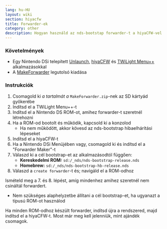 ```yaml
---
lang: hu-HU
layout: wiki
section: hiyacfw
title: Forwarder-ek
category: other
description: Hogyan használd az nds-bootstap forwarder-t a hiyaCFW-vel
---
```


### Követelmények
- Egy Nintendo DSi telepített [Unlaunch](https://dsi.cfw.guide/installing-unlaunch), [hiyaCFW](installing) és [TWiLight Menu++](/twilightmenu/installing-dsi) alkalmazásokkal
- A [MakeForwarder](https://github.com/Ta180m/Make-Forwarder-Dsi/releases) legutolsó kiadása

### Instrukciók
1. Csomagold ki *a tartalmát a* `MakeForwarder.zip`-nek az SD kártyád gyökerébe
1. Indítsd el a TWiLight Menu++-t
1. Indítsd el a Nintendo DS ROM-ot, amihez forwarder-t szeretnél létrehozni
1. Ha a ROM-od bootolt és működik, kapcsold ki a konzolod
   - Ha nem működött, akkor kövesd az nds-bootstrap hibaelhárítási lépeseket
1. Indítsd el a hiyaCFW-t
1. Ha a Nintendo DSi Menüjében vagy, csomagold ki és indítsd el a "Forwarder Maker"-t
1. Válaszd ki a cél bootstrap-et az alkalmazásodtól függően:
   - **Kereskedelmi ROM:** `sd:/_nds/nds-bootstrap-release.nds`
   - **Homebrew:** `sd:/_nds/nds-bootstrap-hb-release.nds`
1. Válaszd a `create forwarder`-t és; navigáld el a ROM-odhoz

Ismételd meg a 7. és 8. lépést, amíg mindenhez amihez szeretnél nem csináltál forwardert.
- Nem szükséges alaphelyzetbe állítani a cél bootstrap-et, ha ugyanazt a típusú ROM-ot használod

Ha minden ROM-odhoz készült forwarder, indítsd újra a rendszered, majd indítsd el a hiyaCFW-t. Most már meg kell jelenniük, mint ajándék csomagok.
